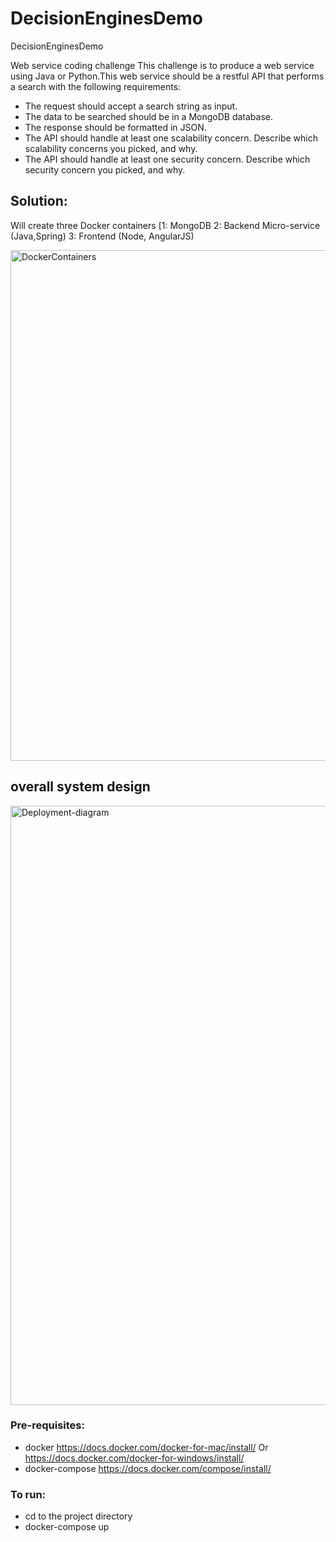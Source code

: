 # DecisionEnginesDemo
DecisionEnginesDemo

Web service coding challenge
This challenge is to produce a web service using Java or Python.This web service should be a restful API that performs a search with the following requirements:
- The request should accept a search string as input.
- The data to be searched should be in a MongoDB database.
- The response should be formatted in JSON.
- The API should handle at least one scalability concern. Describe which scalability
concerns you picked, and why.
- The API should handle at least one security concern. Describe which security concern
you picked, and why.


## Solution:

  Will create three Docker containers [1: MongoDB 2: Backend Micro-service (Java,Spring)  3: Frontend (Node, AngularJS)

<img width="817" alt="DockerContainers" src="https://user-images.githubusercontent.com/6364184/57551711-935bf080-731e-11e9-8b6c-882451bfcb82.png">

## overall system design
<img width="959" alt="Deployment-diagram" src="https://user-images.githubusercontent.com/6364184/57546995-8cc77c00-7312-11e9-96c0-d583aa4f58e7.png">

### Pre-requisites:

- docker
  https://docs.docker.com/docker-for-mac/install/
  Or
  https://docs.docker.com/docker-for-windows/install/
- docker-compose
  https://docs.docker.com/compose/install/
  
### To run:
  - cd to the project directory
  - docker-compose up
  
 


